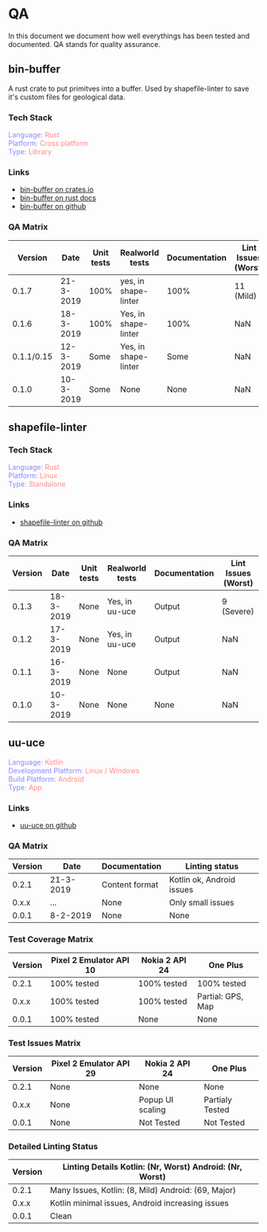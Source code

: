 # QA
In this document we document how well everythings has been tested and documented.
QA stands for quality assurance.
## bin-buffer
A rust crate to put primitves into a buffer.
Used by shapefile-linter to save it's custom files for geological data.
### Tech Stack
<span style="color:#88f">Language: </span><span style="color:#f88">Rust</span></br>
<span style="color:#88f">Platform: </span><span style="color:#f88">Cross platform</span></br>
<span style="color:#88f">Type: </span><span style="color:#f88">Library</span></br>

### Links
- [bin-buffer on crates.io](https://crates.io/crates/bin_buffer)
- [bin-buffer on rust docs](https://docs.rs/bin_buffer/)
- [bin-buffer on github](https://github.com/ocdy1001/bin-buffer)
### QA Matrix
| Version       | Date      | Unit tests    | Realworld tests       | Documentation | Lint Issues (Worst)   |
| ------------- | --------- | ------------- | --------------------- | ------------- | --------------------- |
| 0.1.7         | 21-3-2019 | 100%          | yes, in shape-linter  | 100%          | 11 (Mild)
| 0.1.6         | 18-3-2019 | 100%          | Yes, in shape-linter  | 100%          | NaN
| 0.1.1/0.15    | 12-3-2019 | Some          | Yes, in shape-linter  | Some          | NaN
| 0.1.0         | 10-3-2019 | Some          | None                  | None          | NaN
## shapefile-linter
### Tech Stack
<span style="color:#88f">Language: </span><span style="color:#f88">Rust</span></br>
<span style="color:#88f">Platform: </span><span style="color:#f88">Linux</span></br>
<span style="color:#88f">Type: </span><span style="color:#f88">Standalone</span></br>

### Links
- [shapefile-linter on github](https://github.com/ocdy1001/shapefile-linter)
### QA Matrix
| Version       | Date      | Unit tests    | Realworld tests       | Documentation | Lint Issues (Worst)   |
|---------------|-----------|---------------|-----------------------|---------------|-----------------------|
| 0.1.3         | 18-3-2019 | None          | Yes, in uu-uce        | Output        | 9 (Severe)
| 0.1.2         | 17-3-2019 | None          | Yes, in uu-uce        | Output        | NaN
| 0.1.1         | 16-3-2019 | None          | None                  | Output        | NaN
| 0.1.0         | 10-3-2019 | None          | None                  | None          | NaN
## uu-uce
<span style="color:#88f">Language: </span><span style="color:#f88">Kotlin</span></br>
<span style="color:#88f">Development Platform: </span><span style="color:#f88">Linux / Windows</span></br>
<span style="color:#88f">Build Platform: </span><span style="color:#f88">Android</span></br>
<span style="color:#88f">Type: </span><span style="color:#f88">App</span></br>

### Links
- [uu-uce on github](https://github.com/ocdy1001/uu-uce)
### QA Matrix
| Version   | Date      | Documentation     | Linting status            |
|-----------|-----------|-------------------|---------------------------|
| 0.2.1     | 21-3-2019 | Content format    | Kotlin ok, Android issues |
| 0.x.x     | ...       | None              | Only small issues         |
| 0.0.1     | 8-2-2019  | None              | None                      |
### Test Coverage Matrix
| Version   | Pixel 2 Emulator API 10 | Nokia 2 API 24  | One Plus  |
|-----------|-------------------------|-----------------|-----------|
| 0.2.1     | 100% tested | 100% tested | 100% tested
| 0.x.x     | 100% tested | 100% tested | Partial: GPS, Map
| 0.0.1     | 100% tested | None | None
### Test Issues Matrix
| Version   | Pixel 2 Emulator API 29 | Nokia 2 API 24  | One Plus  |
|-----------|-------------------------|-----------------|-----------|
| 0.2.1     | None | None | None
| 0.x.x     | None | Popup UI scaling | Partialy Tested
| 0.0.1     | None | Not Tested | Not Tested
### Detailed Linting Status
| Version   | Linting Details Kotlin: (Nr, Worst) Android: (Nr, Worst)  |
|-----------|-----------------------------------------------------------|
| 0.2.1     | Many Issues, Kotlin: (8, Mild) Android: (69, Major)
| 0.x.x     | Kotlin minimal issues, Android increasing issues
| 0.0.1     | Clean